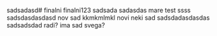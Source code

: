 sadsadasd# finalni finalni123
sadsada
sadasdas
mare test
ssss
sadsdasdasdasd
nov sad
kkmkmlmkl
novi neki sad
sadsdadasdasdas
sadsadsdad
radi?
ima sad svega?
